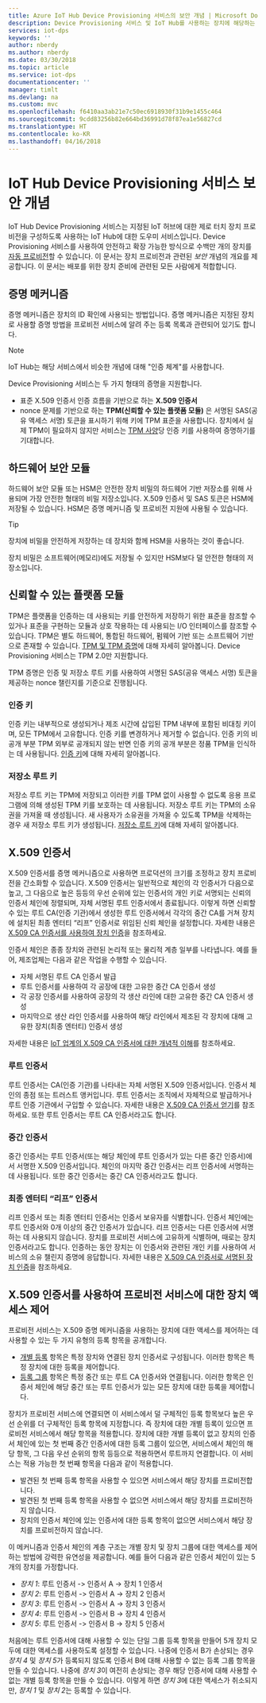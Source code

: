 ```yaml
---
title: Azure IoT Hub Device Provisioning 서비스의 보안 개념 | Microsoft Docs
description: Device Provisioning 서비스 및 IoT Hub를 사용하는 장치에 해당하는 보안 프로비전 개념 설명
services: iot-dps
keywords: ''
author: nberdy
ms.author: nberdy
ms.date: 03/30/2018
ms.topic: article
ms.service: iot-dps
documentationcenter: ''
manager: timlt
ms.devlang: na
ms.custom: mvc
ms.openlocfilehash: f6410aa3ab21e7c50ec6918930f31b9e1455c464
ms.sourcegitcommit: 9cdd83256b82e664bd36991d78f87ea1e56827cd
ms.translationtype: HT
ms.contentlocale: ko-KR
ms.lasthandoff: 04/16/2018
---
```

# <a name="iot-hub-device-provisioning-service-security-concepts"></a>IoT Hub Device Provisioning 서비스 보안 개념 

IoT Hub Device Provisioning 서비스는 지정된 IoT 허브에 대한 제로 터치 장치 프로비전을 구성하도록 사용하는 IoT Hub에 대한 도우미 서비스입니다. Device Provisioning 서비스를 사용하여 안전하고 확장 가능한 방식으로 수백만 개의 장치를 [자동 프로비전](concepts-auto-provisioning.md)할 수 있습니다. 이 문서는 장치 프로비전과 관련된 *보안* 개념의 개요를 제공합니다. 이 문서는 배포를 위한 장치 준비에 관련된 모든 사람에게 적합합니다.

## <a name="attestation-mechanism"></a>증명 메커니즘

증명 메커니즘은 장치의 ID 확인에 사용되는 방법입니다. 증명 메커니즘은 지정된 장치로 사용할 증명 방법을 프로비전 서비스에 알려 주는 등록 목록과 관련되어 있기도 합니다.

> [!NOTE]
> IoT Hub는 해당 서비스에서 비슷한 개념에 대해 "인증 체계"를 사용합니다.

Device Provisioning 서비스는 두 가지 형태의 증명을 지원합니다.
* 표준 X.509 인증서 인증 흐름을 기반으로 하는 **X.509 인증서**
* nonce 문제를 기반으로 하는 **TPM(신뢰할 수 있는 플랫폼 모듈)** 은 서명된 SAS(공유 액세스 서명) 토큰을 표시하기 위해 키에 TPM 표준을 사용합니다. 장치에서 실제 TPM이 필요하지 않지만 서비스는 [TPM 사양](https://trustedcomputinggroup.org/work-groups/trusted-platform-module/)당 인증 키를 사용하여 증명하기를 기대합니다.

## <a name="hardware-security-module"></a>하드웨어 보안 모듈

하드웨어 보안 모듈 또는 HSM은 안전한 장치 비밀의 하드웨어 기반 저장소를 위해 사용되며 가장 안전한 형태의 비밀 저장소입니다. X.509 인증서 및 SAS 토큰은 HSM에 저장될 수 있습니다. HSM은 증명 메커니즘 및 프로비전 지원에 사용될 수 있습니다.

> [!TIP]
> 장치에 비밀을 안전하게 저장하는 데 장치와 함께 HSM을 사용하는 것이 좋습니다.

장치 비밀은 소프트웨어(메모리)에도 저장될 수 있지만 HSM보다 덜 안전한 형태의 저장소입니다.

## <a name="trusted-platform-module"></a>신뢰할 수 있는 플랫폼 모듈

TPM은 플랫폼을 인증하는 데 사용되는 키를 안전하게 저장하기 위한 표준을 참조할 수 있거나 표준을 구현하는 모듈과 상호 작용하는 데 사용되는 I/O 인터페이스를 참조할 수 있습니다. TPM은 별도 하드웨어, 통합된 하드웨어, 펌웨어 기반 또는 소프트웨어 기반으로 존재할 수 있습니다. [TPM 및 TPM 증명](/windows-server/identity/ad-ds/manage/component-updates/tpm-key-attestation)에 대해 자세히 알아봅니다. Device Provisioning 서비스는 TPM 2.0만 지원합니다.

TPM 증명은 인증 및 저장소 루트 키를 사용하여 서명된 SAS(공유 액세스 서명) 토큰을 제공하는 nonce 챌린지를 기준으로 진행됩니다.

### <a name="endorsement-key"></a>인증 키

인증 키는 내부적으로 생성되거나 제조 시간에 삽입된 TPM 내부에 포함된 비대칭 키이며, 모든 TPM에서 고유합니다. 인증 키를 변경하거나 제거할 수 없습니다. 인증 키의 비공개 부분 TPM 외부로 공개되지 않는 반면 인증 키의 공개 부분은 정품 TPM을 인식하는 데 사용됩니다. [인증 키](https://technet.microsoft.com/library/cc770443(v=ws.11).aspx)에 대해 자세히 알아봅니다.

### <a name="storage-root-key"></a>저장소 루트 키

저장소 루트 키는 TPM에 저장되고 이러한 키를 TPM 없이 사용할 수 없도록 응용 프로그램에 의해 생성된 TPM 키를 보호하는 데 사용됩니다. 저장소 루트 키는 TPM의 소유권을 가져올 때 생성됩니다. 새 사용자가 소유권을 가져올 수 있도록 TPM을 삭제하는 경우 새 저장소 루트 키가 생성됩니다. [저장소 루트 키](https://technet.microsoft.com/library/cc753560(v=ws.11).aspx)에 대해 자세히 알아봅니다.

## <a name="x509-certificates"></a>X.509 인증서

X.509 인증서를 증명 메커니즘으로 사용하면 프로덕션의 크기를 조정하고 장치 프로비전을 간소화할 수 있습니다. X.509 인증서는 일반적으로 체인의 각 인증서가 다음으로 높고, 그 다음으로 높은 등등의 우선 순위에 있는 인증서의 개인 키로 서명되는 신뢰의 인증서 체인에 정렬되며, 자체 서명된 루트 인증서에서 종료됩니다. 이렇게 하면 신뢰할 수 있는 루트 CA(인증 기관)에서 생성한 루트 인증서에서 각각의 중간 CA를 거쳐 장치에 설치된 최종 엔터티 “리프” 인증서로 위임된 신뢰 체인을 설정합니다. 자세한 내용은 [X.509 CA 인증서를 사용하여 장치 인증](/azure/iot-hub/iot-hub-x509ca-overview)을 참조하세요. 

인증서 체인은 종종 장치와 관련된 논리적 또는 물리적 계층 일부를 나타냅니다. 예를 들어, 제조업체는 다음과 같은 작업을 수행할 수 있습니다.
- 자체 서명된 루트 CA 인증서 발급
- 루트 인증서를 사용하여 각 공장에 대한 고유한 중간 CA 인증서 생성
- 각 공장 인증서를 사용하여 공장의 각 생산 라인에 대한 고유한 중간 CA 인증서 생성
- 마지막으로 생산 라인 인증서를 사용하여 해당 라인에서 제조된 각 장치에 대해 고유한 장치(최종 엔터티) 인증서 생성 

자세한 내용은 [IoT 업계의 X.509 CA 인증서에 대한 개념적 이해](/azure/iot-hub/iot-hub-x509ca-concept)를 참조하세요. 

### <a name="root-certificate"></a>루트 인증서

루트 인증서는 CA(인증 기관)를 나타내는 자체 서명된 X.509 인증서입니다. 인증서 체인의 종점 또는 트러스트 앵커입니다. 루트 인증서는 조직에서 자체적으로 발급하거나 루트 인증 기관에서 구입할 수 있습니다. 자세한 내용은 [X.509 CA 인증서 얻기](/azure/iot-hub/iot-hub-security-x509-get-started#get-x509-ca-certificates)를 참조하세요. 또한 루트 인증서는 루트 CA 인증서라고도 합니다.

### <a name="intermediate-certificate"></a>중간 인증서

중간 인증서는 루트 인증서(또는 해당 체인에 루트 인증서가 있는 다른 중간 인증서)에서 서명한 X.509 인증서입니다. 체인의 마지막 중간 인증서는 리프 인증서에 서명하는 데 사용됩니다. 또한 중간 인증서는 중간 CA 인증서라고도 합니다.

### <a name="end-entity-leaf-certificate"></a>최종 엔터티 “리프” 인증서

리프 인증서 또는 최종 엔터티 인증서는 인증서 보유자를 식별합니다. 인증서 체인에는 루트 인증서와 0개 이상의 중간 인증서가 있습니다. 리프 인증서는 다른 인증서에 서명하는 데 사용되지 않습니다. 장치를 프로비전 서비스에 고유하게 식별하며, 때로는 장치 인증서라고도 합니다. 인증하는 동안 장치는 이 인증서와 관련된 개인 키를 사용하여 서비스의 소유 챌린지 증명에 응답합니다. 자세한 내용은 [X.509 CA 인증서로 서명된 장치 인증](/azure/iot-hub/iot-hub-x509ca-overview#authenticating-devices-signed-with-x509-ca-certificates)을 참조하세요.

## <a name="controlling-device-access-to-the-provisioning-service-with-x509-certificates"></a>X.509 인증서를 사용하여 프로비전 서비스에 대한 장치 액세스 제어

프로비전 서비스는 X.509 증명 메커니즘을 사용하는 장치에 대한 액세스를 제어하는 데 사용할 수 있는 두 가지 유형의 등록 항목을 공개합니다.  

- [개별 등록](./concepts-service.md#individual-enrollment) 항목은 특정 장치와 연결된 장치 인증서로 구성됩니다. 이러한 항목은 특정 장치에 대한 등록을 제어합니다.
- [등록 그룹](./concepts-service.md#enrollment-group) 항목은 특정 중간 또는 루트 CA 인증서와 연결됩니다. 이러한 항목은 인증서 체인에 해당 중간 또는 루트 인증서가 있는 모든 장치에 대한 등록을 제어합니다. 

장치가 프로비전 서비스에 연결되면 이 서비스에서 덜 구체적인 등록 항목보다 높은 우선 순위를 더 구체적인 등록 항목에 지정합니다. 즉 장치에 대한 개별 등록이 있으면 프로비전 서비스에서 해당 항목을 적용합니다. 장치에 대한 개별 등록이 없고 장치의 인증서 체인에 있는 첫 번째 중간 인증서에 대한 등록 그룹이 있으면, 서비스에서 체인의 해당 항목, 그 다음 우선 순위의 항목 등등으로 적용하면서 루트까지 연결합니다. 이 서비스는 적용 가능한 첫 번째 항목을 다음과 같이 적용합니다.

- 발견된 첫 번째 등록 항목을 사용할 수 있으면 서비스에서 해당 장치를 프로비전합니다.
- 발견된 첫 번째 등록 항목을 사용할 수 없으면 서비스에서 해당 장치를 프로비전하지 않습니다.  
- 장치의 인증서 체인에 있는 인증서에 대한 등록 항목이 없으면 서비스에서 해당 장치를 프로비전하지 않습니다. 

이 메커니즘과 인증서 체인의 계층 구조는 개별 장치 및 장치 그룹에 대한 액세스를 제어하는 방법에 강력한 유연성을 제공합니다. 예를 들어 다음과 같은 인증서 체인이 있는 5개의 장치를 가정합니다. 

- *장치 1*: 루트 인증서 -> 인증서 A -> 장치 1 인증서
- *장치 2*: 루트 인증서 -> 인증서 A -> 장치 2 인증서
- *장치 3*: 루트 인증서 -> 인증서 A -> 장치 3 인증서
- *장치 4*: 루트 인증서 -> 인증서 B -> 장치 4 인증서
- *장치 5*: 루트 인증서 -> 인증서 B -> 장치 5 인증서

처음에는 루트 인증서에 대해 사용할 수 있는 단일 그룹 등록 항목을 만들어 5개 장치 모두에 대한 액세스를 사용하도록 설정할 수 있습니다. 나중에 인증서 B가 손상되는 경우 *장치 4* 및 *장치 5*가 등록되지 않도록 인증서 B에 대해 사용할 수 없는 등록 그룹 항목을 만들 수 있습니다. 나중에 *장치 3*이 여전히 손상되는 경우 해당 인증서에 대해 사용할 수 없는 개별 등록 항목을 만들 수 있습니다. 이렇게 하면 *장치 3*에 대한 액세스가 취소되지만, *장치 1* 및 *장치 2*는 등록할 수 있습니다.